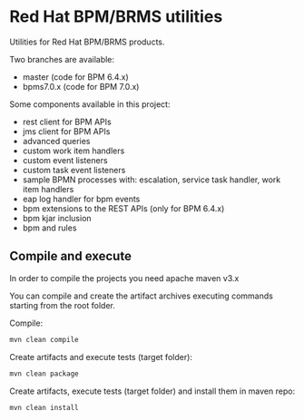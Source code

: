 # Red Hat BPM/BRMS utilities

Utilities for Red Hat BPM/BRMS products.

Two branches are available:
 - master (code for BPM 6.4.x)
 - bpms7.0.x (code for BPM 7.0.x)<br>


Some components available in this project:
 - rest client for BPM APIs
 - jms client for BPM APIs
 - advanced queries
 - custom work item handlers
 - custom event listeners
 - custom task event listeners
 - sample BPMN processes with: escalation, service task handler, work item handlers
 - eap log handler for bpm events
 - bpm extensions to the REST APIs (only for BPM 6.4.x)
 - bpm kjar inclusion
 - bpm and rules
 


## Compile and execute
In order to compile the projects you need apache maven v3.x

You can compile and create the artifact archives executing commands 
starting from the root folder.

Compile:

```bash
mvn clean compile
```

Create artifacts and execute tests (target folder):
```bash
mvn clean package
```

Create artifacts, execute tests (target folder) and install them in maven repo:
```bash
mvn clean install
```
